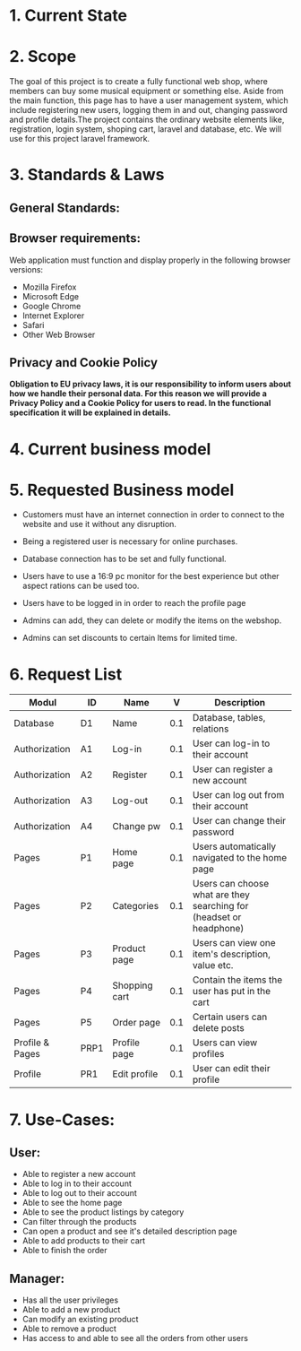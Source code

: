 # 1. Current State 

# 2. Scope

The goal of this project is to create a fully functional web shop, where members can buy some musical equipment or something else. Aside from the main function, this page has to have a user management system, which include registering new users, logging them in and out, changing password and profile details.The project contains the ordinary website elements like, registration, login system, shoping cart, laravel and database, etc. We will use for this project laravel framework.

# 3. Standards & Laws

## General Standards:
## Browser requirements:
Web application must function and display properly in the following browser versions:

- Mozilla Firefox
- Microsoft Edge
- Google Chrome
- Internet Explorer
- Safari
- Other Web Browser

## Privacy and Cookie Policy

**Obligation to EU privacy laws, it is our responsibility to inform users about how we handle their personal data. For this reason we will provide a Privacy Policy and a Cookie Policy for users to read. In the functional specification it will be explained in details.**

# 4. Current business model

# 5. Requested Business model

* Customers must have an internet connection in order to connect to the website and use it without any disruption.
* Being a registered user is necessary for online purchases.

* Database connection has to be set and fully functional.

* Users have to use a 16:9 pc monitor for the best experience but other aspect rations can be used too.

* Users have to be logged in in order to reach the profile page

* Admins can add, they can delete or modify the items on the webshop.

* Admins can set discounts to certain Items for limited time.

# 6. Request List
| Modul | ID | Name | V | Description |
|--------|---------|-----------|-----------|-------------|
|Database|D1|Name|0.1|Database, tables, relations|
|Authorization|A1|Log-in|0.1|User can log-in to their account|
|Authorization|A2|Register|0.1|User can register a new account|
|Authorization|A3|Log-out|0.1|User can log out from their account|
|Authorization|A4|Change pw|0.1|User can change their password|
|Pages|P1|Home page|0.1| Users automatically navigated to the home page|
|Pages|P2|Categories|0.1|Users can choose what are they searching for (headset or headphone)|
|Pages|P3|Product page|0.1|Users can view one item's description, value etc.|
|Pages|P4|Shopping cart|0.1|Contain the items the user has put in the cart|
|Pages|P5|Order page|0.1|Certain users can delete posts|
|Profile & Pages|PRP1|Profile page|0.1|Users can view profiles|
|Profile|PR1|Edit profile|0.1|User can edit their profile|
# 7. Use-Cases:

## User:
- Able to register a new account
- Able to log in to their account
- Able to log out to their account
- Able to see the home page
- Able to see the product listings by category
- Can filter through the products
- Can open a product and see it's detailed description page
- Able to add products to their cart
- Able to finish the order

## Manager:
   * Has all the user privileges
   * Able to add a new product
   * Can modify an existing product
   * Able to remove a product
   * Has access to and able to see all the orders from other users
